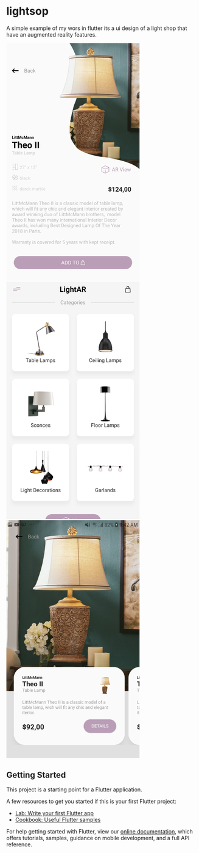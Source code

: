 # lightsop

A simple example of my wors in flutter 
its a ui design of a light shop that have an augmented reality features.

<img src="images/Screenshot_20190222-091856.jpg" width="350"> <img src="images/Screenshot_20190222-094147.jpg" width="350"> <img src="images/Screenshot_20190222-094212.jpg" width="350">


## Getting Started

This project is a starting point for a Flutter application.

A few resources to get you started if this is your first Flutter project:

- [Lab: Write your first Flutter app](https://flutter.io/docs/get-started/codelab)
- [Cookbook: Useful Flutter samples](https://flutter.io/docs/cookbook)

For help getting started with Flutter, view our 
[online documentation](https://flutter.io/docs), which offers tutorials, 
samples, guidance on mobile development, and a full API reference.
